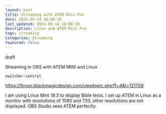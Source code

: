 ```yaml
---
layout: post
title: Streaming with ATEM Mini Pro
date: 2024-09-14 10:00:10
last_updated: 2024-09-14 10:00:10
description: Linux and ATEM Mini Pro
tags: streaming
categories: Streaming
featured: false
---
```


draft

Streaming in OBS with ATEM MINI and Linux

````commandline
switcher-control

````

https://forum.blackmagicdesign.com/viewtopic.php?f=4&t=121709

I am using Linux Mint 19.3 to display Bible texts. I set up ATEM in Linux as a monitor with resolutions of 1080 and 720, 
other resolutions are not displayed. OBS Studio sees ATEM perfectly.





